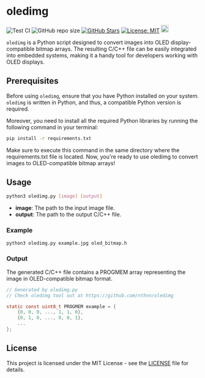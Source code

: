 # oledimg

![Test CI](https://github.com/nthnn/oledimg/actions/workflows/test.yml/badge.svg)
![GitHub repo size](https://img.shields.io/github/repo-size/nthnn/oledimg?logo=git&label=Repository%20Size)
[![GitHub Stars](https://img.shields.io/github/stars/nthnn/QLBase.svg)](https://github.com/nthnn/QLBase/stargazers)
[![License: MIT](https://img.shields.io/badge/License-MIT-yellow.svg)](https://opensource.org/licenses/MIT)
<a href="https://www.buymeacoffee.com/nthnn"><img src="https://www.buymeacoffee.com/assets/img/custom_images/orange_img.png" height="20px"></a>

`oledimg` is a Python script designed to convert images into OLED display-compatible bitmap arrays. The resulting C/C++ file can be easily integrated into embedded systems, making it a handy tool for developers working with OLED displays.

## Prerequisites

Before using `oledimg`, ensure that you have Python installed on your system. `oledimg` is written in Python, and thus, a compatible Python version is required.

Moreover, you need to install all the required Python libraries by running the following command in your terminal:

```bash
pip install -r requirements.txt
```

Make sure to execute this command in the same directory where the requirements.txt file is located. Now, you're ready to use oledimg to convert images to OLED-compatible bitmap arrays!

## Usage

```bash
python3 oledimg.py [image] [output]
```

- **image**: The path to the input image file.
- **output**: The path to the output C/C++ file.

### Example

```bash
python3 oledimg.py example.jpg oled_bitmap.h
```

### Output

The generated C/C++ file contains a PROGMEM array representing the image in OLED-compatible bitmap format.

```c
// Generated by oledimg.py
// Check oledimg tool out at https://github.com/nthnn/oledimg

static const uint8_t PROGMEM example = {
    {0, 0, 0, ..., 1, 1, 0},
    {0, 1, 0, ..., 0, 0, 1},
    ...
};
```

## License

This project is licensed under the MIT License - see the [LICENSE](LICENSE) file for details.